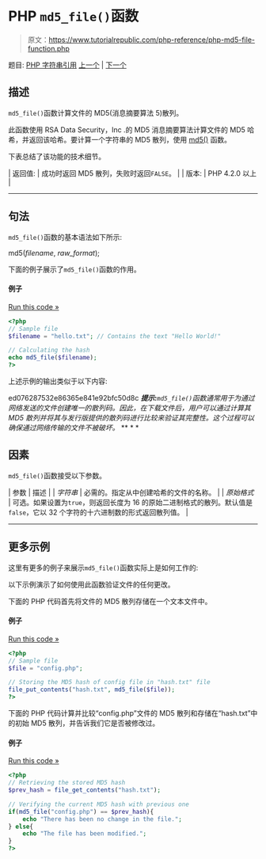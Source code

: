 # PHP `md5_file()`函数

> 原文：<https://www.tutorialrepublic.com/php-reference/php-md5-file-function.php>

题目: [PHP 字符串引用](php-string-functions.php) [上一个](php-md5-function.php) | [下一个](php-metaphone-function.php)

## 描述

`md5_file()`函数计算文件的 MD5(消息摘要算法 5)散列。

此函数使用 RSA Data Security，Inc .的 MD5 消息摘要算法计算文件的 MD5 哈希，并返回该哈希。要计算一个字符串的 MD5 散列，使用 [md5()](php-md5-function.php) 函数。

下表总结了该功能的技术细节。

| 返回值: | 成功时返回 MD5 散列，失败时返回`FALSE`。 |
| 版本: | PHP 4.2.0 以上 |

* * *

## 句法

`md5_file()`函数的基本语法如下所示:

md5(*filename*, *raw_format*);

下面的例子展示了`md5_file()`函数的作用。

#### 例子

[Run this code »](javascript:void(0); "Disabled")

```php
<?php
// Sample file
$filename = "hello.txt"; // Contains the text "Hello World!"

// Calculating the hash
echo md5_file($filename);
?>
```

上述示例的输出类似于以下内容:

ed076287532e86365e841e92bfc50d8c ***提示:**`md5_file()`函数通常用于为通过网络发送的文件创建唯一的散列码。因此，在下载文件后，用户可以通过计算其 MD5 散列并将其与发行版提供的散列码进行比较来验证其完整性。这个过程可以确保通过网络传输的文件不被破坏。*  ** * *

## 因素

`md5_file()`函数接受以下参数。

| 参数 | 描述 |
| *字符串* | 必需的。指定从中创建哈希的文件的名称。 |
| *原始格式* | 可选。如果设置为`true`，则返回长度为 16 的原始二进制格式的散列。默认值是`false`，它以 32 个字符的十六进制数的形式返回散列值。 |

* * *

## 更多示例

这里有更多的例子来展示`md5_file()`函数实际上是如何工作的:

以下示例演示了如何使用此函数验证文件的任何更改。

下面的 PHP 代码首先将文件的 MD5 散列存储在一个文本文件中。

#### 例子

[Run this code »](javascript:void(0); "Disabled")

```php
<?php
// Sample file
$file = "config.php";

// Storing the MD5 hash of config file in "hash.txt" file
file_put_contents("hash.txt", md5_file($file));
?>
```

下面的 PHP 代码计算并比较“config.php”文件的 MD5 散列和存储在“hash.txt”中的初始 MD5 散列，并告诉我们它是否被修改过。

#### 例子

[Run this code »](javascript:void(0); "Disabled")

```php
<?php
// Retrieving the stored MD5 hash
$prev_hash = file_get_contents("hash.txt");

// Verifying the current MD5 hash with previous one
if(md5_file("config.php") == $prev_hash){
    echo "There has been no change in the file.";
} else{
    echo "The file has been modified.";
}
?>
```

